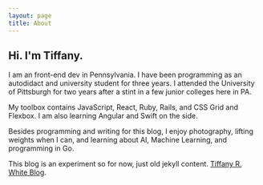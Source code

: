```yaml
---
layout: page
title: About
---
```



## Hi. I'm Tiffany.
I am an front-end dev in Pennsylvania. I have been programming as an autodidact and university student for three years. I attended the University of Pittsburgh for two years after a stint in a few junior colleges here in PA.

My toolbox contains JavaScript, React, Ruby, Rails, and CSS Grid and Flexbox. I am also learning Angular and Swift on the side.

Besides programming and writing for this blog, I enjoy photography, lifting weights when I can, and learning about AI, Machine Learning, and programming in Go.

This blog is an experiment so for now, just old jekyll content.
 [Tiffany R. White Blog](https://tiffanywhite.tech).

